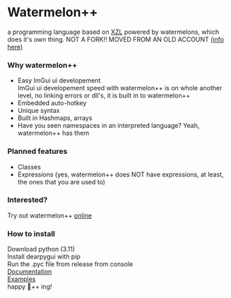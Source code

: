 # Watermelon++
a programming language based on [XZL](https://github.com/aceinet/xzlang) powered by watermelons, which does it's own thing. NOT A FORK!! MOVED FROM AN OLD ACCOUNT [(info here)](https://github.com/aceinetx/WhatHappened)
<br>
### Why watermelon++
- Easy ImGui ui developement<br>
ImGui ui developement speed with watermelon++ is on whole another level, no linking errors or dll's, it is built in to watermelon++
- Embedded auto-hotkey
- Unique syntax
- Built in Hashmaps, arrays
- Have you seen namespaces in an interpreted language? Yeah, watermelon++ has them
### Planned features
- Classes
- Expressions (yes, watermelon++ does NOT have expressions, at least, the ones that you are used to)
### Interested?
Try out watermelon++ [online](https://aceinetserv.000webhostapp.com/wpp_online/)
### How to install
Download python (3.11)<br>
Install dearpygui with pip<br>
Run the .pyc file from release from console<br>
[Documentation](DOCS.md)<br>
[Examples](EXAMPLES.md)<br>
happy 🍉++ ing!
